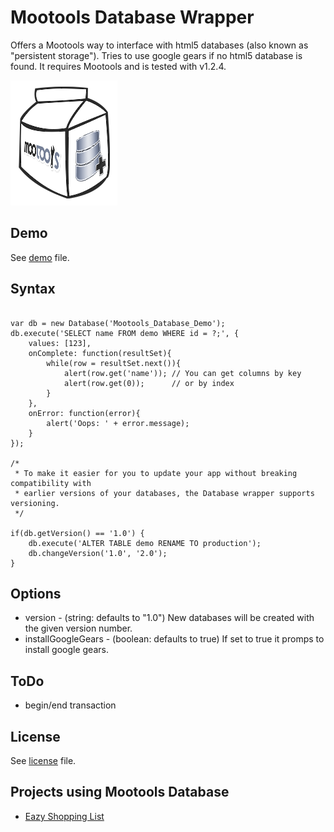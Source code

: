 Mootools Database Wrapper
===

Offers a Mootools way to interface with html5 databases (also known as "persistent storage").
Tries to use google gears if no html5 database is found.
It requires Mootools and is tested with v1.2.4.

![Screenshot](http://github.com/SunboX/mootools-database/raw/master/mootools-database.png)


Demo
---

See [demo](mootools-database/blob/master/demos/index.html) file.

Syntax
---

<pre><code>
var db = new Database('Mootools_Database_Demo');
db.execute('SELECT name FROM demo WHERE id = ?;', {
    values: [123],
    onComplete: function(resultSet){
		while(row = resultSet.next()){
			alert(row.get('name')); // You can get columns by key
			alert(row.get(0));      // or by index
		}
	},
	onError: function(error){
		alert('Oops: ' + error.message);
	}
});

/*
 * To make it easier for you to update your app without breaking compatibility with 
 * earlier versions of your databases, the Database wrapper supports versioning.
 */
 
if(db.getVersion() == '1.0') {
    db.execute('ALTER TABLE demo RENAME TO production');
    db.changeVersion('1.0', '2.0');
}
</code></pre>

Options
---

* version            - (string: defaults to "1.0") New databases will be created with the given version number.
* installGoogleGears - (boolean: defaults to true) If set to true it promps to install google gears.


ToDo
---

* begin/end transaction


License
---

See [license](mootools-database/blob/master/license) file.

Projects using Mootools Database
---

* [Eazy Shopping List](http://github.com/SunboX/EazyShoppingList)